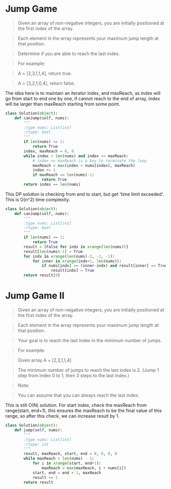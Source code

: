 # Jump Game

> Given an array of non-negative integers, you are initially positioned at the first index of the array.

> Each element in the array represents your maximum jump length at that position.

> Determine if you are able to reach the last index.

> For example:

> A = [2,3,1,1,4], return true.

> A = [3,2,1,0,4], return false.

The idea here is to maintain an iterator index, and maxReach, as index will go from start to end one by one, if cannot reach to the end of array, index will be larger than maxReach starting from some point.

```Python
class Solution(object):
    def canJump(self, nums):
        """
        :type nums: List[int]
        :rtype: bool
        """
        if len(nums) <= 1:
            return True
        index, maxReach = 0, 0
        while index < len(nums) and index <= maxReach:
            # index <= maxReach is a key to terminate the loop
            maxReach = max(index + nums[index], maxReach)
            index += 1
            if maxReach == len(nums)-1:
                return True
        return index == len(nums)
```

This DP solution is checking from end to start, but get 'time limit exceeded'. This is O(n^2) time complexity.

```Python
class Solution(object):
    def canJump(self, nums):
        """
        :type nums: List[int]
        :rtype: bool
        """
        if len(nums) <= 1:
            return True
        result = [False for indx in xrange(len(nums))]
        result[len(nums)-1] = True
        for indx in xrange(len(nums)-2, -1, -1):
            for inner in xrange(indx+1, len(nums)):
                if nums[indx] >= (inner-indx) and result[inner] == True:
                    result[indx] = True
        return result[0]
```

# Jump Game II

> Given an array of non-negative integers, you are initially positioned at the first index of the array.

> Each element in the array represents your maximum jump length at that position.

> Your goal is to reach the last index in the minimum number of jumps.

> For example:

> Given array A = [2,3,1,1,4]

> The minimum number of jumps to reach the last index is 2. (Jump 1 step from index 0 to 1, then 3 steps to the last index.)

> Note:

> You can assume that you can always reach the last index.

This is still O(N) solution. For start index, check the maxReach from range(start, end+1), this ensures the maxReach to be the final value of this range, so after this check, we can increase result by 1.

```Python
class Solution(object):
    def jump(self, nums):
        """
        :type nums: List[int]
        :rtype: int
        """
        result, maxReach, start, end = 0, 0, 0, 0
        while maxReach < len(nums) - 1:
            for i in xrange(start, end+1):
                maxReach = max(maxReach, i + nums[i])
            start, end = end + 1, maxReach
            result += 1
        return result
```
